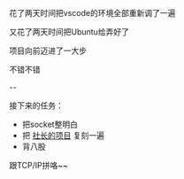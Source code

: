 花了两天时间把vscode的环境全部重新调了一遍

又花了两天时间把Ubuntu给弄好了

项目向前迈进了一大步

不错不错

--

接下来的任务：
* 把socket整明白
* 把 [社长的项目](https://github.com/qinguoyi/TinyWebServer) 复刻一遍
* 背八股

跟TCP/IP拼咯~~
